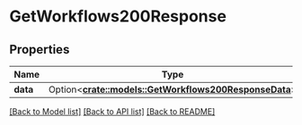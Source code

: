 # GetWorkflows200Response

## Properties

Name | Type | Description | Notes
------------ | ------------- | ------------- | -------------
**data** | Option<[**crate::models::GetWorkflows200ResponseData**](getWorkflows_200_response_data.md)> |  | [optional]

[[Back to Model list]](../README.md#documentation-for-models) [[Back to API list]](../README.md#documentation-for-api-endpoints) [[Back to README]](../README.md)


